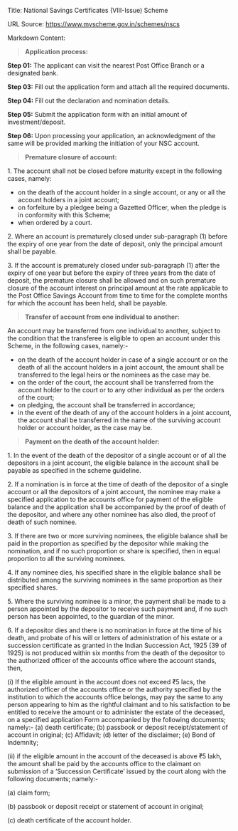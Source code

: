 Title: National Savings Certificates (VIII-Issue) Scheme

URL Source: https://www.myscheme.gov.in/schemes/nscs

Markdown Content:
> **Application process:**

**Step 01:** The applicant can visit the nearest Post Office Branch or a designated bank.

**Step 03:** Fill out the application form and attach all the required documents.

**Step 04:** Fill out the declaration and nomination details.

**Step 05:** Submit the application form with an initial amount of investment/deposit.

**Step 06:** Upon processing your application, an acknowledgment of the same will be provided marking the initiation of your NSC account.

> **Premature closure of account:**

1\. The account shall not be closed before maturity except in the following cases, namely:

*   on the death of the account holder in a single account, or any or all the account holders in a joint account;
*   on forfeiture by a pledgee being a Gazetted Officer, when the pledge is in conformity with this Scheme;
*   when ordered by a court.

2\. Where an account is prematurely closed under sub-paragraph (1) before the expiry of one year from the date of deposit, only the principal amount shall be payable.

3\. If the account is prematurely closed under sub-paragraph (1) after the expiry of one year but before the expiry of three years from the date of deposit, the premature closure shall be allowed and on such premature closure of the account interest on principal amount at the rate applicable to the Post Office Savings Account from time to time for the complete months for which the account has been held, shall be payable.

> **Transfer of account from one individual to another:**

An account may be transferred from one individual to another, subject to the condition that the transferee is eligible to open an account under this Scheme, in the following cases, namely:-

*   on the death of the account holder in case of a single account or on the death of all the account holders in a joint account, the amount shall be transferred to the legal heirs or the nominees as the case may be.
*   on the order of the court, the account shall be transferred from the account holder to the court or to any other individual as per the orders of the court;
*   on pledging, the account shall be transferred in accordance;
*   in the event of the death of any of the account holders in a joint account, the account shall be transferred in the name of the surviving account holder or account holder, as the case may be.

> **Payment on the death of the account holder:**

1\. In the event of the death of the depositor of a single account or of all the depositors in a joint account, the eligible balance in the account shall be payable as specified in the scheme guideline.

2\. If a nomination is in force at the time of death of the depositor of a single account or all the depositors of a joint account, the nominee may make a specified application to the accounts office for payment of the eligible balance and the application shall be accompanied by the proof of death of the depositor, and where any other nominee has also died, the proof of death of such nominee.

3\. If there are two or more surviving nominees, the eligible balance shall be paid in the proportion as specified by the depositor while making the nomination, and if no such proportion or share is specified, then in equal proportion to all the surviving nominees.

4\. If any nominee dies, his specified share in the eligible balance shall be distributed among the surviving nominees in the same proportion as their specified shares.

5\. Where the surviving nominee is a minor, the payment shall be made to a person appointed by the depositor to receive such payment and, if no such person has been appointed, to the guardian of the minor.

6\. If a depositor dies and there is no nomination in force at the time of his death, and probate of his will or letters of administration of his estate or a succession certificate as granted in the Indian Succession Act, 1925 (39 of 1925) is not produced within six months from the death of the depositor to the authorized officer of the accounts office where the account stands, then,

(i) If the eligible amount in the account does not exceed ₹5 lacs, the authorized officer of the accounts office or the authority specified by the institution to which the accounts office belongs, may pay the same to any person appearing to him as the rightful claimant and to his satisfaction to be entitled to receive the amount or to administer the estate of the deceased, on a specified application Form accompanied by the following documents; namely:- (a) death certificate; (b) passbook or deposit receipt/statement of account in original; (c) Affidavit; (d) letter of the disclaimer; (e) Bond of Indemnity;

(ii) if the eligible amount in the account of the deceased is above ₹5 lakh, the amount shall be paid by the accounts office to the claimant on submission of a ‘Succession Certificate’ issued by the court along with the following documents; namely:-

(a) claim form;

(b) passbook or deposit receipt or statement of account in original;

(c) death certificate of the account holder.
